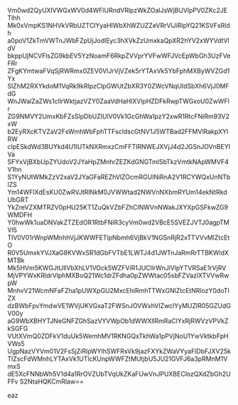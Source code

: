 Vm0wd2QyUXlVWGxWV0d4WFlURndVRlpzWkZOalJsWjBUVlpPV0ZKc2JETlhh
Mk0xVmpKS1NHVkVRbUZTClYyaHlWbXhWZUZZeVRrVlJiRlpYQ21KSVFsRldh
a0poV1ZkTmVWTnJWbFZpUjJodlEyc3hXVkZzUmxkaQpXR2hYV2xWYVdtVldV
bkppUjNCVFlsZG9kbEV5YzNoamF6RkpZVVprYVFwWFJVcEpWbGh3UzFVeFRr
ZFgKYmtwaFVqSjRWRmx0ZEV0VlJrVjVZek5rYTAxVk5YbFphMXByWVZGd1Yx
SlZhM2RXYkdoM1VqRk9kRlpzClpGWUtZbXR3Y0ZWcVNqUldSbXh6VjJ0MFdG
WnJWalZaZWs1cllrWktjazVZY0ZaaVdHaHlXVlpHZDFkRwpTWGxoU0ZwWFlr
ZG9NMVY2UmxKbFZsSlpDbUZIUlV0Vk1GcGhWa1pzY2xwR1RtcFNiRm93V2xW
b2EyRXcKTVZaV2FsWmhWbFphTTFscldscGtNV1J5WTBad2FFMVlRakpXYlRW
clpESkdWd3BUYkd4U1lUTkNXRmxzCmFFTlRNWEJXVjJ4d2JGSnJOVnBEYlVa
SFYxVjBXbUpZYUdoV2JYaHpZMnhrZEZKdGNGTmlSbTkzVmtkNApWMVF4V1hn
S1YyNUtWMkZzV2xaV2JYaGFaREZhVlZOcmRGUlNiRnA2V1RCYWQxUnNTblZS
Ym14WFlXdEsKU0ZwRVJtRlNkM0JVWWtad2NWVnNXbmRYUm14ekNtRkdUbGRT
YkZreVZXMTRZV0pHU25KT1ZuQkVZbFZhClNWVnNWakJXYXpGSFkwZG9WMDFH
Y0hwWk1uaDNVakZTZEdOR1RtbFNiR3cyVm0wd2VBcE5SVEZJVTJ0agpTMVl5
TlV0V01rWnpWMnhhVjJKWWFETlpNbmh6VjBkV1NGSnRjR2xTTVVvMlZtcEtO
R0V5UmxkYVJXaG8KVWxSR1dGbFVTbE1LWTJ4d1JWTnJaRmRrTTBKWldXMTBk
Mk5HVm5KWGJtUllVbXhLV1VOck5WZFViR1JUCllrWnJlVlpYTVRSaE1rVjRV
MjVPYWxKRldrVlphMXBoQ21Wc1drZFdha0pZWWtac05sbFZVazlXTVVwRwpW
MnhvV21WcmNFaFZha1pUWXpGU2MxcEhiRmhTTWxGNlZtcEtNRlozY0doTlZX
dzBWbFpvYmdwVE1WVjUKVGxaT2FWSnJOVWxhVlZwclYyMUZlR05GZUdGV00y
aG9WbXBHYTJNeGNFZGhSazVYVWpOb1dWWXllRmRaClYxRjRWVzVPVkZkSGFG
VUtXVmQ0ZDFkV1duUk5WemhMV1RKNGQxTkhWa1pPVjNoU1YwVktkbFpHVWs5
UgpNazVYVm01V2FsSjZiRlpWYlhSWFRsVk9jazFXYkZWaVYyaFlDbFJXV25k
TlZscFdWMnhLYTAxVk1UTlcKUnpWWFZtMUtjbU5JU21GVFJ6a3pRMnM1VmxS
dE5XcFNNbWh5V1d4a1RrOVZUbTVqUkZKaFUwVnJPUXBEClozQXdZbGh2UFFv
S2NtaHQKCmRlaw==

eaz